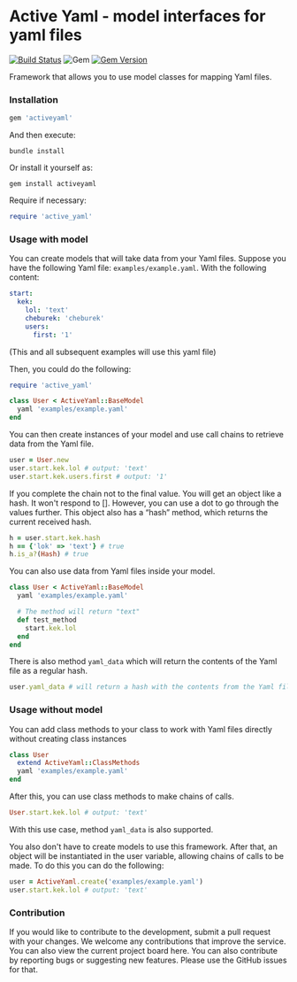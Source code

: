 # Active Yaml - model interfaces for yaml files

[![Build Status](https://github.com/leonovk/activeyaml/actions/workflows/ruby.yml/badge.svg)](https://github.com/leonovk/activeyaml/actions/workflows/ruby.yml) ![Gem](https://img.shields.io/gem/dt/activeyaml) [![Gem Version](https://badge.fury.io/rb/activeyaml.svg)](https://badge.fury.io/rb/activeyaml)

Framework that allows you to use model classes for mapping Yaml files.

### Installation

```ruby
gem 'activeyaml'
```
And then execute:

```bundle install```

Or install it yourself as:

```gem install activeyaml```

Require if necessary:

```ruby
require 'active_yaml'
```
### Usage with model

You can create models that will take data from your Yaml files. Suppose you have the following Yaml file: `examples/example.yaml`. With the following content:

```yaml
start:
  kek:
    lol: 'text'
    cheburek: 'cheburek'
    users:
      first: '1'
```
(This and all subsequent examples will use this yaml file)

Then, you could do the following:

```ruby
require 'active_yaml'

class User < ActiveYaml::BaseModel
  yaml 'examples/example.yaml'
end
```
You can then create instances of your model and use call chains to retrieve data from the Yaml file.

```ruby
user = User.new
user.start.kek.lol # output: 'text'
user.start.kek.users.first # output: '1'
```

If you complete the chain not to the final value. You will get an object like a hash. It won't respond to []. However, you can use a dot to go through the values further. This object also has a “hash” method, which returns the current received hash.

```ruby
h = user.start.kek.hash
h == {'lok' => 'text'} # true
h.is_a?(Hash) # true
```

You can also use data from Yaml files inside your model.

```ruby
class User < ActiveYaml::BaseModel
  yaml 'examples/example.yaml'

  # The method will return "text"
  def test_method
    start.kek.lol
  end
end
```

There is also method `yaml_data` which will return the contents of the Yaml file as a regular hash.

```ruby
user.yaml_data # will return a hash with the contents from the Yaml file
```

### Usage without model

You can add class methods to your class to work with Yaml files directly without creating class instances

```ruby
class User
  extend ActiveYaml::ClassMethods
  yaml 'examples/example.yaml'
end
```

After this, you can use class methods to make chains of calls.
```ruby
User.start.kek.lol # output: 'text'
```
With this use case, method `yaml_data` is also supported.


You also don't have to create models to use this framework. After that, an object will be instantiated in the user variable, allowing chains of calls to be made. To do this you can do the following:

```ruby
user = ActiveYaml.create('examples/example.yaml')
user.start.kek.lol # output: 'text'
```

### Contribution

If you would like to contribute to the development, submit a pull request with your changes. We welcome any contributions that improve the service. You can also view the current project board here.  You can also contribute by reporting bugs or suggesting new features. Please use the GitHub issues for that.
